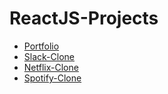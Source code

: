 # ReactJS-Projects

- [Portfolio](https://github.com/Sambhunath-Sahoo/portfolio-react)
- [Slack-Clone](https://github.com/Sambhunath-Sahoo/slack-clone)
- [Netflix-Clone](https://github.com/Sambhunath-Sahoo/netflix-clone)
- [Spotify-Clone](https://github.com/Sambhunath-Sahoo/spotify-clone)

